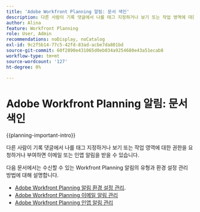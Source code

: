```yaml
---
title: 'Adobe Workfront Planning 알림: 문서 색인'
description: 다른 사람이 기록 댓글에서 나를 태그 지정하거나 보기 또는 작업 영역에 대한 권한을 요청하거나 부여하면 이메일 또는 인앱 알림을 받을 수 있습니다. 다음 문서에서는 수신할 수 있는 Workfront Planning 알림의 유형과 알림 환경 설정을 관리하는 방법에 대해 설명합니다.
author: Alina
feature: Workfront Planning
role: User, Admin
recommendations: noDisplay, noCatalog
exl-id: 9c2f5b14-77c5-42fd-83ad-acbe7da801bd
source-git-commit: 60f2890e431065d0eb034a9254680e43a51ecab8
workflow-type: tm+mt
source-wordcount: '127'
ht-degree: 0%

---
```



# Adobe Workfront Planning 알림: 문서 색인

<!--add this to major TOC and Planning article index-->

{{planning-important-intro}}

다른 사람이 기록 댓글에서 나를 태그 지정하거나 보기 또는 작업 영역에 대한 권한을 요청하거나 부여하면 이메일 또는 인앱 알림을 받을 수 있습니다.

다음 문서에서는 수신할 수 있는 Workfront Planning 알림의 유형과 환경 설정 관리 방법에 대해 설명합니다.

* [Adobe Workfront Planning 알림 환경 설정 관리](/help/quicksilver/planning/notifications/manage-notification-preferences.md).
* [Adobe Workfront Planning 이메일 알림 관리](/help/quicksilver/planning/notifications/manage-planning-email-notifications.md)
* [Adobe Workfront Planning 인앱 알림 관리](/help/quicksilver/planning/notifications/manage-planning-in-app-notifications.md)
